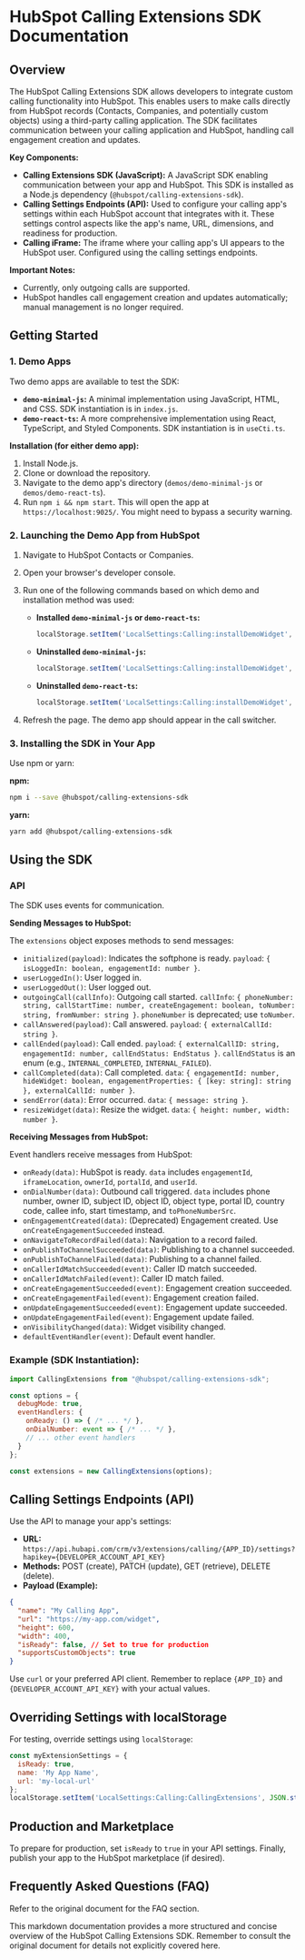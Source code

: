 # HubSpot Calling Extensions SDK Documentation

## Overview

The HubSpot Calling Extensions SDK allows developers to integrate custom calling functionality into HubSpot.  This enables users to make calls directly from HubSpot records (Contacts, Companies, and potentially custom objects) using a third-party calling application.  The SDK facilitates communication between your calling application and HubSpot, handling call engagement creation and updates.

**Key Components:**

* **Calling Extensions SDK (JavaScript):**  A JavaScript SDK enabling communication between your app and HubSpot.  This SDK is installed as a Node.js dependency (`@hubspot/calling-extensions-sdk`).
* **Calling Settings Endpoints (API):** Used to configure your calling app's settings within each HubSpot account that integrates with it.  These settings control aspects like the app's name, URL, dimensions, and readiness for production.
* **Calling iFrame:**  The iframe where your calling app's UI appears to the HubSpot user.  Configured using the calling settings endpoints.

**Important Notes:**

* Currently, only outgoing calls are supported.
* HubSpot handles call engagement creation and updates automatically; manual management is no longer required.


## Getting Started

### 1. Demo Apps

Two demo apps are available to test the SDK:

* **`demo-minimal-js`:** A minimal implementation using JavaScript, HTML, and CSS.  SDK instantiation is in `index.js`.
* **`demo-react-ts`:** A more comprehensive implementation using React, TypeScript, and Styled Components. SDK instantiation is in `useCti.ts`.

**Installation (for either demo app):**

1. Install Node.js.
2. Clone or download the repository.
3. Navigate to the demo app's directory (`demos/demo-minimal-js` or `demos/demo-react-ts`).
4. Run `npm i && npm start`.  This will open the app at `https://localhost:9025/`. You might need to bypass a security warning.


### 2. Launching the Demo App from HubSpot

1. Navigate to HubSpot Contacts or Companies.
2. Open your browser's developer console.
3. Run one of the following commands based on which demo and installation method was used:


    * **Installed `demo-minimal-js` or `demo-react-ts`:**
      ```javascript
      localStorage.setItem('LocalSettings:Calling:installDemoWidget', 'local');
      ```

    * **Uninstalled `demo-minimal-js`:**
      ```javascript
      localStorage.setItem('LocalSettings:Calling:installDemoWidget', 'app:js');
      ```

    * **Uninstalled `demo-react-ts`:**
      ```javascript
      localStorage.setItem('LocalSettings:Calling:installDemoWidget', 'app');
      ```

4. Refresh the page.  The demo app should appear in the call switcher.


### 3. Installing the SDK in Your App

Use npm or yarn:

**npm:**

```bash
npm i --save @hubspot/calling-extensions-sdk
```

**yarn:**

```bash
yarn add @hubspot/calling-extensions-sdk
```

## Using the SDK

### API

The SDK uses events for communication.

**Sending Messages to HubSpot:**

The `extensions` object exposes methods to send messages:

* `initialized(payload)`:  Indicates the softphone is ready.  `payload`: `{ isLoggedIn: boolean, engagementId: number }`.
* `userLoggedIn()`: User logged in.
* `userLoggedOut()`: User logged out.
* `outgoingCall(callInfo)`: Outgoing call started. `callInfo`: `{ phoneNumber: string, callStartTime: number, createEngagement: boolean, toNumber: string, fromNumber: string }`.  `phoneNumber` is deprecated; use `toNumber`.
* `callAnswered(payload)`: Call answered. `payload`: `{ externalCallId: string }`.
* `callEnded(payload)`: Call ended. `payload`: `{ externalCallID: string, engagementId: number, callEndStatus: EndStatus }`.  `callEndStatus` is an enum (e.g., `INTERNAL_COMPLETED`, `INTERNAL_FAILED`).
* `callCompleted(data)`: Call completed. `data`: `{ engagementId: number, hideWidget: boolean, engagementProperties: { [key: string]: string }, externalCallId: number }`.
* `sendError(data)`: Error occurred. `data`: `{ message: string }`.
* `resizeWidget(data)`: Resize the widget. `data`: `{ height: number, width: number }`.

**Receiving Messages from HubSpot:**

Event handlers receive messages from HubSpot:

* `onReady(data)`: HubSpot is ready.  `data` includes `engagementId`, `iframeLocation`, `ownerId`, `portalId`, and `userId`.
* `onDialNumber(data)`: Outbound call triggered. `data` includes phone number, owner ID, subject ID, object ID, object type, portal ID, country code, callee info, start timestamp, and `toPhoneNumberSrc`.
* `onEngagementCreated(data)`: (Deprecated) Engagement created. Use `onCreateEngagementSucceeded` instead.
* `onNavigateToRecordFailed(data)`: Navigation to a record failed.
* `onPublishToChannelSucceeded(data)`: Publishing to a channel succeeded.
* `onPublishToChannelFailed(data)`: Publishing to a channel failed.
* `onCallerIdMatchSucceeded(event)`: Caller ID match succeeded.
* `onCallerIdMatchFailed(event)`: Caller ID match failed.
* `onCreateEngagementSucceeded(event)`: Engagement creation succeeded.
* `onCreateEngagementFailed(event)`: Engagement creation failed.
* `onUpdateEngagementSucceeded(event)`: Engagement update succeeded.
* `onUpdateEngagementFailed(event)`: Engagement update failed.
* `onVisibilityChanged(data)`: Widget visibility changed.
* `defaultEventHandler(event)`: Default event handler.


### Example (SDK Instantiation):

```javascript
import CallingExtensions from "@hubspot/calling-extensions-sdk";

const options = {
  debugMode: true,
  eventHandlers: {
    onReady: () => { /* ... */ },
    onDialNumber: event => { /* ... */ },
    // ... other event handlers
  }
};

const extensions = new CallingExtensions(options);
```


## Calling Settings Endpoints (API)

Use the API to manage your app's settings:

* **URL:** `https://api.hubapi.com/crm/v3/extensions/calling/{APP_ID}/settings?hapikey={DEVELOPER_ACCOUNT_API_KEY}`
* **Methods:** POST (create), PATCH (update), GET (retrieve), DELETE (delete).
* **Payload (Example):**

```json
{
  "name": "My Calling App",
  "url": "https://my-app.com/widget",
  "height": 600,
  "width": 400,
  "isReady": false, // Set to true for production
  "supportsCustomObjects": true
}
```

Use `curl` or your preferred API client.  Remember to replace `{APP_ID}` and `{DEVELOPER_ACCOUNT_API_KEY}` with your actual values.


## Overriding Settings with localStorage

For testing, override settings using `localStorage`:

```javascript
const myExtensionSettings = {
  isReady: true,
  name: 'My App Name',
  url: 'my-local-url'
};
localStorage.setItem('LocalSettings:Calling:CallingExtensions', JSON.stringify(myExtensionSettings));
```


## Production and Marketplace

To prepare for production, set `isReady` to `true` in your API settings.  Finally, publish your app to the HubSpot marketplace (if desired).


## Frequently Asked Questions (FAQ)

Refer to the original document for the FAQ section.


This markdown documentation provides a more structured and concise overview of the HubSpot Calling Extensions SDK.  Remember to consult the original document for details not explicitly covered here.
